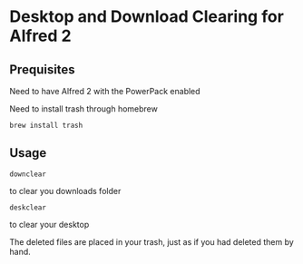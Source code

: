 Desktop and Download Clearing for Alfred 2
===============


## Prequisites

Need to have Alfred 2 with the PowerPack enabled


Need to install trash through homebrew

```
brew install trash
```

## Usage

```
downclear
```

to clear you downloads folder

```
deskclear
```

to clear your desktop


The deleted files are placed in your trash, just as if you had deleted them by hand.
